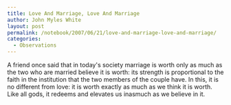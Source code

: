 ```yaml
---
title: Love And Marriage, Love And Marriage
author: John Myles White
layout: post
permalink: /notebook/2007/06/21/love-and-marriage-love-and-marriage/
categories:
  - Observations
---
```


A friend once said that in today's society marriage is worth only as much as the two who are married believe it is worth: its strength is proportional to the faith in the institution that the two members of the couple have. In this, it is no different from love: it is worth exactly as much as we think it is worth. Like all gods, it redeems and elevates us inasmuch as we believe in it.
